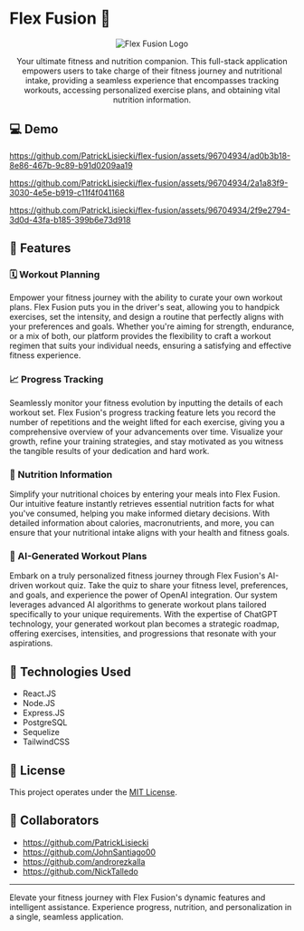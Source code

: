# Flex Fusion 💪

<p align="center">
  <img src="https://github.com/PatrickLisiecki/flex-fusion/assets/96704934/a0cea041-899a-4c02-98e6-2f407614c57c" alt="Flex Fusion Logo" />
</p>

<p align="center">Your ultimate fitness and nutrition companion. This full-stack application empowers users to take charge of their fitness journey and nutritional intake, providing a seamless experience that encompasses tracking workouts, accessing personalized exercise plans, and obtaining vital nutrition information.</p>

## 💻 Demo

https://github.com/PatrickLisiecki/flex-fusion/assets/96704934/ad0b3b18-8e86-467b-9c89-b91d0209aa19

https://github.com/PatrickLisiecki/flex-fusion/assets/96704934/2a1a83f9-3030-4e5e-b919-c11f4f041168

https://github.com/PatrickLisiecki/flex-fusion/assets/96704934/2f9e2794-3d0d-43fa-b185-399b6e73d918

## 💫 Features

### 🗓️ Workout Planning

Empower your fitness journey with the ability to curate your own workout plans. Flex Fusion puts you in the driver's seat, allowing you to handpick exercises, set the intensity, and design a routine that perfectly aligns with your preferences and goals. Whether you're aiming for strength, endurance, or a mix of both, our platform provides the flexibility to craft a workout regimen that suits your individual needs, ensuring a satisfying and effective fitness experience.

### 📈 Progress Tracking

Seamlessly monitor your fitness evolution by inputting the details of each workout set. Flex Fusion's progress tracking feature lets you record the number of repetitions and the weight lifted for each exercise, giving you a comprehensive overview of your advancements over time. Visualize your growth, refine your training strategies, and stay motivated as you witness the tangible results of your dedication and hard work.

### 🍎 Nutrition Information

Simplify your nutritional choices by entering your meals into Flex Fusion. Our intuitive feature instantly retrieves essential nutrition facts for what you've consumed, helping you make informed dietary decisions. With detailed information about calories, macronutrients, and more, you can ensure that your nutritional intake aligns with your health and fitness goals.

### 🤖 AI-Generated Workout Plans

Embark on a truly personalized fitness journey through Flex Fusion's AI-driven workout quiz. Take the quiz to share your fitness level, preferences, and goals, and experience the power of OpenAI integration. Our system leverages advanced AI algorithms to generate workout plans tailored specifically to your unique requirements. With the expertise of ChatGPT technology, your generated workout plan becomes a strategic roadmap, offering exercises, intensities, and progressions that resonate with your aspirations.

## 🧪 Technologies Used

- React.JS
- Node.JS
- Express.JS
- PostgreSQL
- Sequelize
- TailwindCSS

## 📜 License

This project operates under the [MIT License](LICENSE).

## 🤝 Collaborators
* https://github.com/PatrickLisiecki
* https://github.com/JohnSantiago00
* https://github.com/androrezkalla
* https://github.com/NickTalledo

---

Elevate your fitness journey with Flex Fusion's dynamic features and intelligent assistance. Experience progress, nutrition, and personalization in a single, seamless application.
